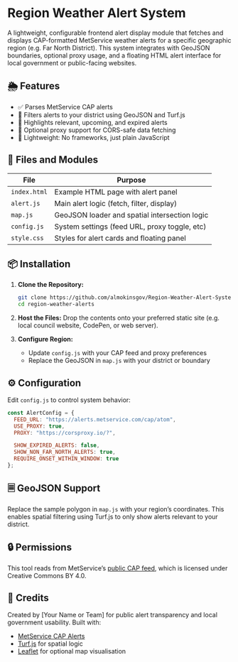 # Region Weather Alert System

A lightweight, configurable frontend alert display module that fetches and displays CAP-formatted MetService weather alerts for a specific geographic region (e.g. Far North District). This system integrates with GeoJSON boundaries, optional proxy usage, and a floating HTML alert interface for local government or public-facing websites.

## 🌦 Features

- ✅ Parses MetService CAP alerts
- 📍 Filters alerts to your district using GeoJSON and Turf.js
- 🎯 Highlights relevant, upcoming, and expired alerts
- 🧽 Optional proxy support for CORS-safe data fetching
- 🦨 Lightweight: No frameworks, just plain JavaScript

## 🔧 Files and Modules

| File                  | Purpose                                         |
|-----------------------|-------------------------------------------------|
| `index.html`          | Example HTML page with alert panel             |
| `alert.js`            | Main alert logic (fetch, filter, display)      |
| `map.js`              | GeoJSON loader and spatial intersection logic  |
| `config.js`           | System settings (feed URL, proxy toggle, etc)  |
| `style.css`           | Styles for alert cards and floating panel      |

## 📦 Installation

1. **Clone the Repository:**
   ```bash
   git clone https://github.com/almokinsgov/Region-Weather-Alert-System.git
   cd region-weather-alerts
   ```

2. **Host the Files:**
   Drop the contents onto your preferred static site (e.g. local council website, CodePen, or web server).

3. **Configure Region:**
   - Update `config.js` with your CAP feed and proxy preferences
   - Replace the GeoJSON in `map.js` with your district or boundary

## ⚙️ Configuration

Edit `config.js` to control system behavior:

```js
const AlertConfig = {
  FEED_URL: "https://alerts.metservice.com/cap/atom",
  USE_PROXY: true,
  PROXY: "https://corsproxy.io/?",

  SHOW_EXPIRED_ALERTS: false,
  SHOW_NON_FAR_NORTH_ALERTS: true,
  REQUIRE_ONSET_WITHIN_WINDOW: true
};
```

## 🗏️ GeoJSON Support

Replace the sample polygon in `map.js` with your region’s coordinates. This enables spatial filtering using Turf.js to only show alerts relevant to your district.

## 🔒 Permissions

This tool reads from MetService’s [public CAP feed]([https://alerts.metservice.com/cap/atom](https://www.metservice.com/files/documents/cap/MetService%20CAP%20Feed%20User%20Guide%20v1.1.pdf)), which is licensed under Creative Commons BY 4.0.

## 🙌 Credits

Created by [Your Name or Team] for public alert transparency and local government usability. Built with:

- [MetService CAP Alerts](https://metservice.com)
- [Turf.js](https://turfjs.org) for spatial logic
- [Leaflet](https://leafletjs.com) for optional map visualisation


